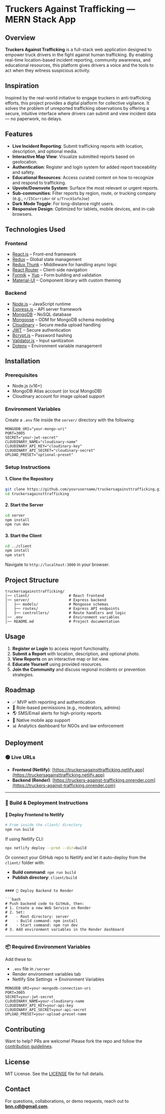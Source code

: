 # Truckers Against Trafficking — MERN Stack App

## Overview

**Truckers Against Trafficking** is a full-stack web application designed to empower truck drivers in the fight against human trafficking. By enabling real-time location-based incident reporting, community awareness, and educational resources, this platform gives drivers a voice and the tools to act when they witness suspicious activity.

## Inspiration

Inspired by the real-world initiative to engage truckers in anti-trafficking efforts, this project provides a digital platform for collective vigilance. It solves the problem of unreported trafficking observations by offering a secure, intuitive interface where drivers can submit and view incident data — no paperwork, no delays.

## Features

- **Live Incident Reporting**: Submit trafficking reports with location, description, and optional media.
- **Interactive Map View**: Visualize submitted reports based on geolocation.
- **Authentication**: Register and login system for added report traceability and safety.
- **Educational Resources**: Access curated content on how to recognize and respond to trafficking.
- **Upvote/Downvote System**: Surface the most relevant or urgent reports.
- **Sub-communities**: Filter reports by region, route, or trucking company (e.g., `r/I5Corridor` or `u/TruckSafeJoe`)
- **Dark Mode Toggle**: For long-distance night users.
- **Responsive Design**: Optimized for tablets, mobile devices, and in-cab browsers.

## Technologies Used

### Frontend

- [React.js](https://reactjs.org/) – Front-end framework
- [Redux](https://redux.js.org/) – Global state management
- [Redux Thunk](https://github.com/reduxjs/redux-thunk) – Middleware for handling async logic
- [React Router](https://reactrouter.com/) – Client-side navigation
- [Formik](https://formik.org/) + [Yup](https://github.com/jquense/yup) – Form building and validation
- [Material-UI](https://mui.com/) – Component library with custom theming

### Backend

- [Node.js](https://nodejs.org/) – JavaScript runtime
- [Express.js](https://expressjs.com/) – API server framework
- [MongoDB](https://www.mongodb.com/) – NoSQL database
- [Mongoose](https://mongoosejs.com/) – ODM for MongoDB schema modeling
- [Cloudinary](https://cloudinary.com/) – Secure media upload handling
- [JWT](https://jwt.io/) – Secure authentication
- [Bcrypt.js](https://www.npmjs.com/package/bcryptjs) – Password hashing
- [Validator.js](https://www.npmjs.com/package/validator) – Input sanitization
- [Dotenv](https://www.npmjs.com/package/dotenv) – Environment variable management

## Installation

### Prerequisites

- Node.js (v16+)
- MongoDB Atlas account (or local MongoDB)
- Cloudinary account for image upload support

### Environment Variables

Create a `.env` file inside the `server/` directory with the following:

```
MONGODB_URI="your-mongo-uri"
PORT=3005
SECRET="your-jwt-secret"
CLOUDINARY_NAME="cloudinary-name"
CLOUDINARY_API_KEY="cloudinary-key"
CLOUDINARY_API_SECRET="cloudinary-secret"
UPLOAD_PRESET="optional-preset"
```

### Setup Instructions

#### 1. Clone the Repository

```bash
git clone https://github.com/yourusername/truckersagainsttrafficking.git
cd truckersagainsttrafficking
```

#### 2. Start the Server

```bash
cd server
npm install
npm run dev
```

#### 3. Start the Client

```bash
cd ../client
npm install
npm start
```

Navigate to `http://localhost:3000` in your browser.

## Project Structure

```
truckersagainsttrafficking/
│── client/                  # React frontend
│── server/                  # Express backend
│   ├── models/              # Mongoose schemas
│   ├── routes/              # Express API endpoints
│   ├── controllers/         # Route handlers and logic
│── .env                     # Environment variables
│── README.md                # Project documentation
```

## Usage

1. **Register or Login** to access report functionality.
2. **Submit a Report** with location, description, and optional photo.
3. **View Reports** on an interactive map or list view.
4. **Educate Yourself** using provided resources.
5. **Join the Community** and discuss regional incidents or prevention strategies.

## Roadmap

- ✅ MVP with reporting and authentication
- 🚧 Role-based permissions (e.g., moderators, admins)
- 🌎 SMS/Email alerts for high-priority reports
- 📱 Native mobile app support
- 📊 Analytics dashboard for NGOs and law enforcement

## Deployment

### 🟢 Live URLs

- **Frontend (Netlify)**: [https://truckersagainsttrafficking.netlify.app](https://truckersagainsttrafficking.netlify.app)
- **Backend (Render)**: [https://truckers-against-trafficking.onrender.com](https://truckers-against-trafficking.onrender.com)

---

### 🔧 Build & Deployment Instructions

#### 🚀 Deploy Frontend to Netlify

```bash
# From inside the client/ directory
npm run build
```

If using Netlify CLI:

```bash
npx netlify deploy --prod --dir=build
```

Or connect your GitHub repo to Netlify and let it auto-deploy from the `client/` folder with:
- **Build command**: `npm run build`
- **Publish directory**: `client/build`
```

#### 🚀 Deploy Backend to Render

```bash
# Push backend code to GitHub, then:
# 1. Create a new Web Service on Render
# 2. Set:
#    - Root directory: server
#    - Build command: npm install
#    - Start command: npm run dev
# 3. Add environment variables in the Render dashboard
```

---

### 📦 Required Environment Variables

Add these to:

- `.env` file in `/server`
- Render environment variables tab
- Netlify Site Settings → Environment Variables

```env
MONGODB_URI=your-mongodb-connection-uri
PORT=3005
SECRET=your-jwt-secret
CLOUDINARY_NAME=your-cloudinary-name
CLOUDINARY_API_KEY=your-api-key
CLOUDINARY_API_SECRET=your-api-secret
UPLOAD_PRESET=your-upload-preset-name
```

## Contributing

Want to help? PRs are welcome! Please fork the repo and follow the [contribution guidelines](CONTRIBUTING.md).

## License

MIT License. See the [LICENSE](LICENSE) file for full details.

## Contact

For questions, collaborations, or demo requests, reach out to **bnn.cdl@gmail.com**.

